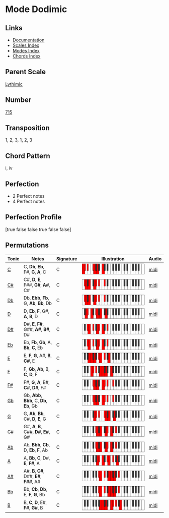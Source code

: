# Mode Dodimic

## Links

- [Documentation](README.md)
- [Scales Index](Scales.md)
- [Modes Index](Modes.md)
- [Chords Index](Chords.md)

## Parent Scale

[Lythimic](ScaleLythimic.md)

## Number

[715](https://ianring.com/musictheory/scales/715)

## Transposition

1, 2, 3, 1, 2, 3

## Chord Pattern

i, iv

## Perfection

- 2 Perfect notes
- 4 Perfect notes

## Perfection Profile

[true false false true false false]

## Permutations

| Tonic | Notes | Signature | Illustration | Audio |
|-------|-------|-----------|--------------|-------|
| [C](ModeCNaturalDodimic.md) | C, **Db**, **Eb**, F#, **G**, **A**, C | C | ![CNaturalDodimic](ModeCNaturalDodimic.png) | [midi](https://github.com/edipermadi/music/blob/main/docs/ModeCNaturalDodimic.mid?raw=true) |
| [C#](ModeCSharpDodimic.md) | C#, **D**, **E**, F##, **G#**, **A#**, C# | C | ![CSharpDodimic](ModeCSharpDodimic.png) | [midi](https://github.com/edipermadi/music/blob/main/docs/ModeCSharpDodimic.mid?raw=true) |
| [Db](ModeDFlatDodimic.md) | Db, **Ebb**, **Fb**, G, **Ab**, **Bb**, Db | C | ![DFlatDodimic](ModeDFlatDodimic.png) | [midi](https://github.com/edipermadi/music/blob/main/docs/ModeDFlatDodimic.mid?raw=true) |
| [D](ModeDNaturalDodimic.md) | D, **Eb**, **F**, G#, **A**, **B**, D | C | ![DNaturalDodimic](ModeDNaturalDodimic.png) | [midi](https://github.com/edipermadi/music/blob/main/docs/ModeDNaturalDodimic.mid?raw=true) |
| [D#](ModeDSharpDodimic.md) | D#, **E**, **F#**, G##, **A#**, **B#**, D# | C | ![DSharpDodimic](ModeDSharpDodimic.png) | [midi](https://github.com/edipermadi/music/blob/main/docs/ModeDSharpDodimic.mid?raw=true) |
| [Eb](ModeEFlatDodimic.md) | Eb, **Fb**, **Gb**, A, **Bb**, **C**, Eb | C | ![EFlatDodimic](ModeEFlatDodimic.png) | [midi](https://github.com/edipermadi/music/blob/main/docs/ModeEFlatDodimic.mid?raw=true) |
| [E](ModeENaturalDodimic.md) | E, **F**, **G**, A#, **B**, **C#**, E | C | ![ENaturalDodimic](ModeENaturalDodimic.png) | [midi](https://github.com/edipermadi/music/blob/main/docs/ModeENaturalDodimic.mid?raw=true) |
| [F](ModeFNaturalDodimic.md) | F, **Gb**, **Ab**, B, **C**, **D**, F | C | ![FNaturalDodimic](ModeFNaturalDodimic.png) | [midi](https://github.com/edipermadi/music/blob/main/docs/ModeFNaturalDodimic.mid?raw=true) |
| [F#](ModeFSharpDodimic.md) | F#, **G**, **A**, B#, **C#**, **D#**, F# | C | ![FSharpDodimic](ModeFSharpDodimic.png) | [midi](https://github.com/edipermadi/music/blob/main/docs/ModeFSharpDodimic.mid?raw=true) |
| [Gb](ModeGFlatDodimic.md) | Gb, **Abb**, **Bbb**, C, **Db**, **Eb**, Gb | C | ![GFlatDodimic](ModeGFlatDodimic.png) | [midi](https://github.com/edipermadi/music/blob/main/docs/ModeGFlatDodimic.mid?raw=true) |
| [G](ModeGNaturalDodimic.md) | G, **Ab**, **Bb**, C#, **D**, **E**, G | C | ![GNaturalDodimic](ModeGNaturalDodimic.png) | [midi](https://github.com/edipermadi/music/blob/main/docs/ModeGNaturalDodimic.mid?raw=true) |
| [G#](ModeGSharpDodimic.md) | G#, **A**, **B**, C##, **D#**, **E#**, G# | C | ![GSharpDodimic](ModeGSharpDodimic.png) | [midi](https://github.com/edipermadi/music/blob/main/docs/ModeGSharpDodimic.mid?raw=true) |
| [Ab](ModeAFlatDodimic.md) | Ab, **Bbb**, **Cb**, D, **Eb**, **F**, Ab | C | ![AFlatDodimic](ModeAFlatDodimic.png) | [midi](https://github.com/edipermadi/music/blob/main/docs/ModeAFlatDodimic.mid?raw=true) |
| [A](ModeANaturalDodimic.md) | A, **Bb**, **C**, D#, **E**, **F#**, A | C | ![ANaturalDodimic](ModeANaturalDodimic.png) | [midi](https://github.com/edipermadi/music/blob/main/docs/ModeANaturalDodimic.mid?raw=true) |
| [A#](ModeASharpDodimic.md) | A#, **B**, **C#**, D##, **E#**, **F##**, A# | C | ![ASharpDodimic](ModeASharpDodimic.png) | [midi](https://github.com/edipermadi/music/blob/main/docs/ModeASharpDodimic.mid?raw=true) |
| [Bb](ModeBFlatDodimic.md) | Bb, **Cb**, **Db**, E, **F**, **G**, Bb | C | ![BFlatDodimic](ModeBFlatDodimic.png) | [midi](https://github.com/edipermadi/music/blob/main/docs/ModeBFlatDodimic.mid?raw=true) |
| [B](ModeBNaturalDodimic.md) | B, **C**, **D**, E#, **F#**, **G#**, B | C | ![BNaturalDodimic](ModeBNaturalDodimic.png) | [midi](https://github.com/edipermadi/music/blob/main/docs/ModeBNaturalDodimic.mid?raw=true) |
